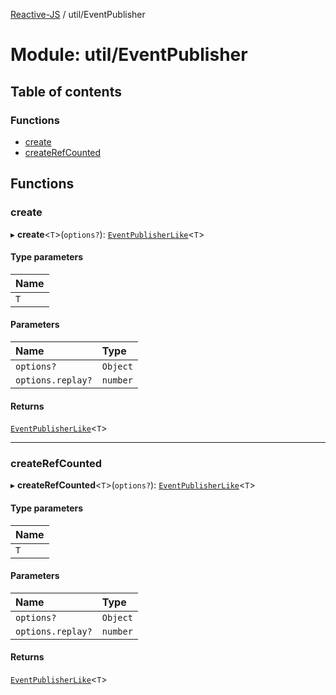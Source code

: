 [Reactive-JS](../README.md) / util/EventPublisher

# Module: util/EventPublisher

## Table of contents

### Functions

- [create](util_EventPublisher.md#create)
- [createRefCounted](util_EventPublisher.md#createrefcounted)

## Functions

### create

▸ **create**<`T`\>(`options?`): [`EventPublisherLike`](../interfaces/util.EventPublisherLike.md)<`T`\>

#### Type parameters

| Name |
| :------ |
| `T` |

#### Parameters

| Name | Type |
| :------ | :------ |
| `options?` | `Object` |
| `options.replay?` | `number` |

#### Returns

[`EventPublisherLike`](../interfaces/util.EventPublisherLike.md)<`T`\>

___

### createRefCounted

▸ **createRefCounted**<`T`\>(`options?`): [`EventPublisherLike`](../interfaces/util.EventPublisherLike.md)<`T`\>

#### Type parameters

| Name |
| :------ |
| `T` |

#### Parameters

| Name | Type |
| :------ | :------ |
| `options?` | `Object` |
| `options.replay?` | `number` |

#### Returns

[`EventPublisherLike`](../interfaces/util.EventPublisherLike.md)<`T`\>
